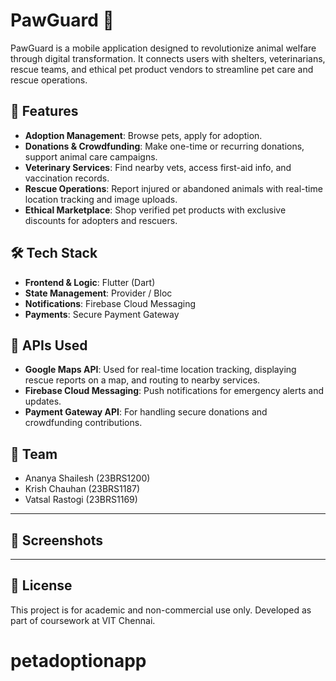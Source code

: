 # PawGuard 🐾

PawGuard is a mobile application designed to revolutionize animal welfare through digital transformation. It connects users with shelters, veterinarians, rescue teams, and ethical pet product vendors to streamline pet care and rescue operations.

## 🚀 Features

- **Adoption Management**: Browse pets, apply for adoption.
- **Donations & Crowdfunding**: Make one-time or recurring donations, support animal care campaigns.
- **Veterinary Services**: Find nearby vets, access first-aid info, and vaccination records.
- **Rescue Operations**: Report injured or abandoned animals with real-time location tracking and image uploads.
- **Ethical Marketplace**: Shop verified pet products with exclusive discounts for adopters and rescuers.

## 🛠️ Tech Stack

- **Frontend & Logic**: Flutter (Dart)
- **State Management**: Provider / Bloc
- **Notifications**: Firebase Cloud Messaging
- **Payments**: Secure Payment Gateway

## 📍 APIs Used

- **Google Maps API**: Used for real-time location tracking, displaying rescue reports on a map, and routing to nearby services.
- **Firebase Cloud Messaging**: Push notifications for emergency alerts and updates.
- **Payment Gateway API**: For handling secure donations and crowdfunding contributions.

## 👥 Team

- Ananya Shailesh (23BRS1200)
- Krish Chauhan (23BRS1187)
- Vatsal Rastogi (23BRS1169)

---

## 📱 Screenshots


---

## 📄 License

This project is for academic and non-commercial use only. Developed as part of coursework at VIT Chennai.
# petadoptionapp
